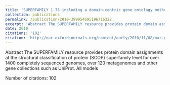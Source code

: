 ```yaml
---
title: "SUPERFAMILY 1.75 including a domain-centric gene ontology method"
collection: publications
permalink: /publication/2010-399954695196716322
excerpt: 'Abstract The SUPERFAMILY resource provides protein domain assignments at the structural classification of protein (SCOP) superfamily level for over 1400 completely sequenced genomes, over 120 metagenomes and other gene collections such as UniProt. All models '
date: 2010
citations: '102'
citation: 'http://nar.oxfordjournals.org/content/early/2010/11/08/nar.gkq1130.short'
---
```

Abstract The SUPERFAMILY resource provides protein domain assignments at the structural classification of protein (SCOP) superfamily level for over 1400 completely sequenced genomes, over 120 metagenomes and other gene collections such as UniProt. All models 

Number of citations: 102